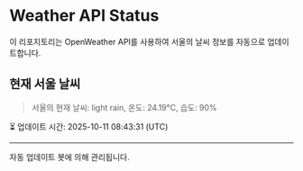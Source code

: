 
# Weather API Status

이 리포지토리는 OpenWeather API를 사용하여 서울의 날씨 정보를 자동으로 업데이트합니다.

## 현재 서울 날씨
> 서울의 현재 날씨: light rain, 온도: 24.19°C, 습도: 90%

⏳ 업데이트 시간: 2025-10-11 08:43:31 (UTC)

---
자동 업데이트 봇에 의해 관리됩니다.
